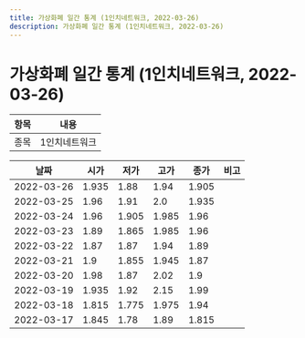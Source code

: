 ```yaml
---
title: 가상화폐 일간 통계 (1인치네트워크, 2022-03-26)
description: 가상화폐 일간 통계 (1인치네트워크, 2022-03-26)
---
```


가상화폐 일간 통계 (1인치네트워크, 2022-03-26)
===

|항목|내용|
|--|--|
|종목|1인치네트워크||마켓|KRW-1INCH||종류|일 단위 캔들||기간|2022-03-17T09:00:00 - 2022-03-26T09:00:00|

|날짜|시가|저가|고가|종가|비고|
|--|--|--|--|--|--|
|2022-03-26|1.935|1.88|1.94|1.905|    |
|2022-03-25|1.96|1.91|2.0|1.935|    |
|2022-03-24|1.96|1.905|1.985|1.96|    |
|2022-03-23|1.89|1.865|1.985|1.96|    |
|2022-03-22|1.87|1.87|1.94|1.89|    |
|2022-03-21|1.9|1.855|1.945|1.87|    |
|2022-03-20|1.98|1.87|2.02|1.9|    |
|2022-03-19|1.935|1.92|2.15|1.99|    |
|2022-03-18|1.815|1.775|1.975|1.94|    |
|2022-03-17|1.845|1.78|1.89|1.815|    |
